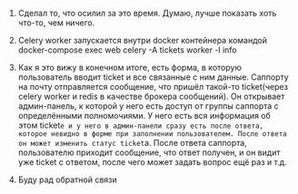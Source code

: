 1) Сделал то, что осилил за это время. Думаю, лучше показать хоть что-то, чем ничего.

2) Celery worker запускается внутри docker контейнера командой docker-compose exec web celery -A tickets worker -l info

3) Как я это вижу в конечном итоге, есть форма, в которую пользователь вводит ticket и все связанные с ним данные. Саппорту на почту отправляется
сообщение, что пришёл такой-то ticket(через celery worker и redis в качестве брокера сообщений). Он открывает админ-панель, к которой у него есть доступ
от группы саппорта с определёнными полномочиями. У него есть вся информация об этом ticket`e и у него в админ-панели сразу есть после ответа, которое
невидно в форме при заполнении пользователем. После ответа он может изменить статус ticket`a. После ответа саппорта, пользователю приходит сообщение, 
что ответ получен, и он видит уже ticket с ответом, после чего может задать вопрос ещё раз и т.д.

4) Буду рад обратной связи
